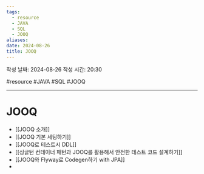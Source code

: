 ```yaml
---
tags:
  - resource
  - JAVA
  - SQL
  - JOOQ
aliases: 
date: 2024-08-26
title: JOOQ
---
```


작성 날짜: 2024-08-26
작성 시간: 20:30

#resource #JAVA #SQL #JOOQ 

---

# JOOQ

- [[JOOQ 소개]]
- [[JOOQ 기본 세팅하기]]
- [[JOOQ로 테스트시 DDL]]
- [[싱글턴 컨테이너 패턴과 JOOQ를 활용해서 안전한 테스트 코드 설계하기]]
- [[JOOQ와 Flyway로 Codegen하기 with JPA]]
- 